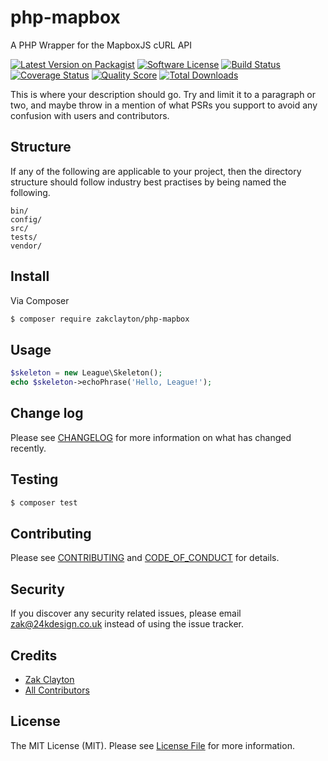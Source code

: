 # php-mapbox
A PHP Wrapper for the MapboxJS cURL API

[![Latest Version on Packagist][ico-version]][link-packagist]
[![Software License][ico-license]](LICENSE.md)
[![Build Status][ico-travis]][link-travis]
[![Coverage Status][ico-scrutinizer]][link-scrutinizer]
[![Quality Score][ico-code-quality]][link-code-quality]
[![Total Downloads][ico-downloads]][link-downloads]

This is where your description should go. Try and limit it to a paragraph or two, and maybe throw in a mention of what
PSRs you support to avoid any confusion with users and contributors.

## Structure

If any of the following are applicable to your project, then the directory structure should follow industry best practises by being named the following.

```
bin/        
config/
src/
tests/
vendor/
```


## Install

Via Composer

``` bash
$ composer require zakclayton/php-mapbox
```

## Usage

``` php
$skeleton = new League\Skeleton();
echo $skeleton->echoPhrase('Hello, League!');
```

## Change log

Please see [CHANGELOG](CHANGELOG.md) for more information on what has changed recently.

## Testing

``` bash
$ composer test
```

## Contributing

Please see [CONTRIBUTING](CONTRIBUTING.md) and [CODE_OF_CONDUCT](CODE_OF_CONDUCT.md) for details.

## Security

If you discover any security related issues, please email zak@24kdesign.co.uk instead of using the issue tracker.

## Credits

- [Zak Clayton][link-author]
- [All Contributors][link-contributors]

## License

The MIT License (MIT). Please see [License File](LICENSE.md) for more information.

[ico-version]: https://img.shields.io/packagist/v/zakclayton/php-mapbox.svg?style=flat-square
[ico-license]: https://img.shields.io/badge/license-MIT-brightgreen.svg?style=flat-square
[ico-travis]: https://img.shields.io/travis/zakclayton/php-mapbox/master.svg?style=flat-square
[ico-scrutinizer]: https://img.shields.io/scrutinizer/coverage/g/zakclayton/php-mapbox.svg?style=flat-square
[ico-code-quality]: https://img.shields.io/scrutinizer/g/zakclayton/php-mapbox.svg?style=flat-square
[ico-downloads]: https://img.shields.io/packagist/dt/zakclayton/php-mapbox.svg?style=flat-square

[link-packagist]: https://packagist.org/packages/zakclayton/php-mapbox
[link-travis]: https://travis-ci.org/zakclayton/php-mapbox
[link-scrutinizer]: https://scrutinizer-ci.com/g/zakclayton/php-mapbox/code-structure
[link-code-quality]: https://scrutinizer-ci.com/g/zakclayton/php-mapbox
[link-downloads]: https://packagist.org/packages/zakclayton/php-mapbox
[link-author]: https://github.com/ZakClayton
[link-contributors]: ../../contributors
